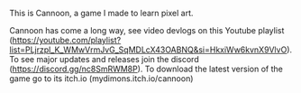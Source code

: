 This is Cannoon, a game I made to learn pixel art.

Cannoon has come a long way, see video devlogs on this Youtube playlist (https://youtube.com/playlist?list=PLjrzpl_K_WMwVrmJvG_SqMDLcX43OABNQ&si=HkxiWw6kvnX9VlvO).
To see major updates and releases join the discord (https://discord.gg/nc8SmRWM8P).
To download the latest version of the game go to its itch.io (mydimons.itch.io/cannoon)
